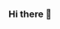 ### Hi there 👋

<!--
**Kristian-adi/Kristian-adi** is a ✨ _special_ ✨ repository because its `README.md` (this file) appears on your GitHub profile.

![Uploading 39Cg.gif…]()

Here are some ideas to get you started:

- 🔭 I’m currently working on ...
- 🌱 I’m currently learning ...
- 👯 I’m looking to collaborate on ...
- 🤔 I’m looking for help with ...
- 💬 Ask me about ...
- 📫 How to reach me: ...
- 😄 Pronouns: ...
- ⚡ Fun fact: ...
-->

